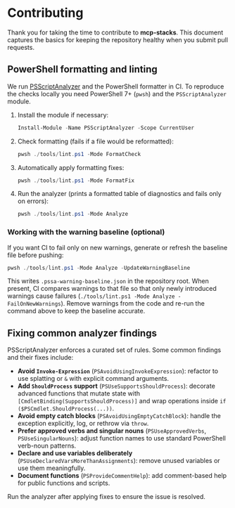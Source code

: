 # Contributing

Thank you for taking the time to contribute to **mcp-stacks**. This document captures the basics for keeping the repository healthy when you submit pull requests.

## PowerShell formatting and linting

We run [PSScriptAnalyzer](https://github.com/PowerShell/PSScriptAnalyzer) and the PowerShell formatter in CI. To reproduce the checks locally you need PowerShell 7+ (`pwsh`) and the `PSScriptAnalyzer` module.

1. Install the module if necessary:

   ```powershell
   Install-Module -Name PSScriptAnalyzer -Scope CurrentUser
   ```

2. Check formatting (fails if a file would be reformatted):

   ```powershell
   pwsh ./tools/lint.ps1 -Mode FormatCheck
   ```

3. Automatically apply formatting fixes:

   ```powershell
   pwsh ./tools/lint.ps1 -Mode FormatFix
   ```

4. Run the analyzer (prints a formatted table of diagnostics and fails only on errors):

   ```powershell
   pwsh ./tools/lint.ps1 -Mode Analyze
   ```

### Working with the warning baseline (optional)

If you want CI to fail only on new warnings, generate or refresh the baseline file before pushing:

```powershell
pwsh ./tools/lint.ps1 -Mode Analyze -UpdateWarningBaseline
```

This writes `.pssa-warning-baseline.json` in the repository root. When present, CI compares warnings to that file so that only newly introduced warnings cause failures (`./tools/lint.ps1 -Mode Analyze -FailOnNewWarnings`). Remove warnings from the code and re-run the command above to keep the baseline accurate.

## Fixing common analyzer findings

PSScriptAnalyzer enforces a curated set of rules. Some common findings and their fixes include:

- **Avoid `Invoke-Expression`** (`PSAvoidUsingInvokeExpression`): refactor to use splatting or `&` with explicit command arguments.
- **Add `ShouldProcess` support** (`PSUseSupportsShouldProcess`): decorate advanced functions that mutate state with `[CmdletBinding(SupportsShouldProcess)]` and wrap operations inside `if ($PSCmdlet.ShouldProcess(...))`.
- **Avoid empty catch blocks** (`PSAvoidUsingEmptyCatchBlock`): handle the exception explicitly, log, or rethrow via `throw`.
- **Prefer approved verbs and singular nouns** (`PSUseApprovedVerbs`, `PSUseSingularNouns`): adjust function names to use standard PowerShell verb-noun patterns.
- **Declare and use variables deliberately** (`PSUseDeclaredVarsMoreThanAssignments`): remove unused variables or use them meaningfully.
- **Document functions** (`PSProvideCommentHelp`): add comment-based help for public functions and scripts.

Run the analyzer after applying fixes to ensure the issue is resolved.
